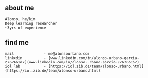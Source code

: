 ## about me
    Alonso, he/him 
    Deep learning researcher
    ~3yrs of experience

## find me
    mail              - me@alonsourbano.com
    linkedin          - [www.linkedin.com/in/alonso-urbano-garcía-27676a1a7](www.linkedin.com/in/alonso-urbano-garcía-27676a1a7)
    iol lab           - [https://iol.zib.de/team/alonso-urbano.html](https://iol.zib.de/team/alonso-urbano.html)
